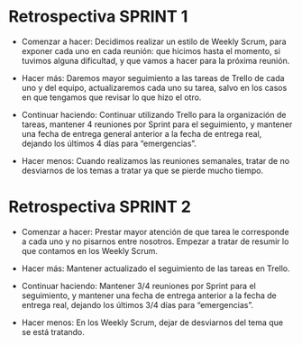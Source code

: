 # Retrospectiva SPRINT 1

* Comenzar a hacer: Decidimos realizar un estilo de Weekly Scrum, para exponer cada uno en cada reunión: que hicimos hasta el momento, si tuvimos alguna dificultad, y que vamos a hacer para la próxima reunión.

* Hacer más: Daremos mayor seguimiento a las tareas de Trello de cada uno y del equipo, actualizaremos cada uno su tarea, salvo en los casos en que tengamos que revisar lo que hizo el otro.

* Continuar haciendo: Continuar utilizando Trello para la organización de tareas, mantener 4 reuniones por Sprint para el seguimiento, y mantener una fecha de entrega general anterior a la fecha de entrega real, dejando los últimos 4 días para “emergencias”. 

* Hacer menos: Cuando realizamos las reuniones semanales, tratar de no desviarnos de los temas a tratar ya que se pierde mucho tiempo.

# Retrospectiva SPRINT 2

* Comenzar a hacer: Prestar mayor atención de que tarea le corresponde a cada uno y no pisarnos entre nosotros. Empezar a tratar de resumir lo que contamos en los Weekly Scrum.

* Hacer más: Mantener actualizado el seguimiento de las tareas en Trello.

* Continuar haciendo: Mantener 3/4 reuniones por Sprint para el seguimiento, y mantener una fecha de entrega anterior a la fecha de entrega real, dejando los últimos 3/4 días para “emergencias”. 

* Hacer menos: En los Weekly Scrum, dejar de desviarnos del tema que se está tratando.


